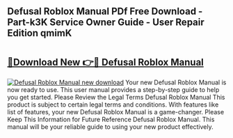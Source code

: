 ## Defusal Roblox Manual PDf Free Download - Part-k3K Service Owner Guide - User Repair Edition qmimK

# <h2><a href="http://bc14475.oget.top/?id=Defusal+Roblox+Manual">🔗Download New 👉🔴 Defusal Roblox Manual</a></h2>

[![Defusal Roblox Manual new download](https://i.imgur.com/5g1atiW.png)](http://bc14475.oget.top/?id=Defusal+Roblox+Manual)
Your new Defusal Roblox Manual is now ready to use. This user manual provides a step-by-step guide to help you get started. Please Review the Legal Terms Defusal Roblox Manual This product is subject to certain legal terms and conditions. With features like list of features, your new Defusal Roblox Manual is a game-changer. Please Keep This Information for Future Reference Defusal Roblox Manual. This manual will be your reliable guide to using your new product effectively.

